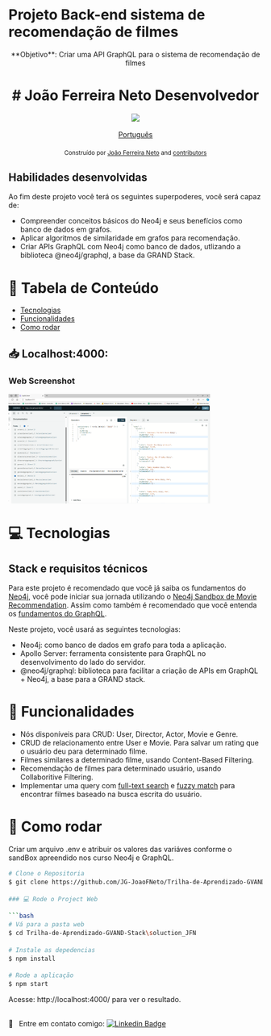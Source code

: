 # Projeto Back-end sistema de recomendação de filmes

<p align="center">**Objetivo**: Criar uma API GraphQL para o sistema de recomendação de filmes </p>
<h1 align="center">
#  João Ferreira Neto Desenvolvedor  </h1>
<p align="center"><img width="auto" src="https://avatars1.githubusercontent.com/u/20828243?s=460&u=6b7db156aa91f513ca4b58f3bcc32efea1eaceaa&v=4"></p>


<p align="center">
    <a href="README.md">Português</a>
 </p>

<div align="center">
  <sub>Construído por
    <a href="https://github.com/JG-JoaoFNeto">João Ferreira Neto</a> and
    <a href="https://github.com/JG-JoaoFNeto/Trilha-de-Aprendizado-GVAND-Stack/graphs/contributors">
      contributors
    </a>
  </sub>
</div>

## Habilidades desenvolvidas

Ao fim deste projeto você terá os seguintes superpoderes, você será capaz de:

- Compreender conceitos básicos do Neo4j e seus benefícios como banco de dados em grafos.
- Aplicar algoritmos de similaridade em grafos para recomendação.
- Criar APIs GraphQL com Neo4j como banco de dados, utlizando a biblioteca @neo4j/graphql, a base da GRAND Stack.


# :pushpin: Tabela de Conteúdo

* [Tecnologias](#computer-tecnologias)
* [Funcionalidades](#rocket-funcionalidades)
* [Como rodar](#construction_worker-como-rodar)

<h2 align="left"> 📥 Localhost:4000: </h2>

### Web Screenshot
<div style="display: flex; flex-direction: 'row'; align-items: 'center';">
   <img src="./IMG-Readme/index_web.png" width="400px">
</div> 

# :computer: Tecnologias
## Stack e requisitos técnicos

Para este projeto é recomendado que você já saiba os fundamentos do [Neo4j](https://neo4j.com/), você pode iniciar sua jornada utilizando o [Neo4j Sandbox de Movie Recommendation](https://neo4j.com/sandbox/). Assim como também é recomendado que você entenda os [fundamentos do GraphQL](https://graphql.org/learn/).

Neste projeto, você usará as seguintes tecnologias:

- Neo4j: como banco de dados em grafo para toda a aplicação.
- Apollo Server: ferramenta consistente para GraphQL no desenvolvimento do lado do servidor.
- @neo4j/graphql: biblioteca para facilitar a criação de APIs em GraphQL + Neo4j, a base para a GRAND stack.

# :rocket: Funcionalidades

- Nós disponíveis para CRUD: User, Director, Actor, Movie e Genre.
- CRUD de relacionamento entre User e Movie. Para salvar um rating que o usuário deu para determinado filme.
- Filmes similares a determinado filme, usando Content-Based Filtering.
- Recomendação de filmes para determinado usuário, usando Collaboritive Filtering.
- Implementar uma query com [full-text search](https://neo4j.com/docs/graphql-manual/current/type-definitions/indexes-and-constraints) e [fuzzy match](https://neo4j.com/labs/apoc/4.3/overview/apoc.text/apoc.text.fuzzyMatch) para encontrar filmes baseado na busca escrita do usuário.

# :construction_worker: Como rodar
Criar um arquivo .env e atribuir os valores das variáves conforme o sandBox apreendido nos curso Neo4j e GraphQL.
```bash
# Clone o Repositoria
$ git clone https://github.com/JG-JoaoFNeto/Trilha-de-Aprendizado-GVAND-Stack.git

### 💻 Rode o Project Web

```bash
# Vá para a pasta web
$ cd Trilha-de-Aprendizado-GVAND-Stack\soluction_JFN

# Instale as depedencias
$ npm install

# Rode a aplicação
$ npm start
```
Acesse: http://localhost:4000/ para ver o resultado.


<br/> :email: &nbsp; Entre em contato comigo: [![Linkedin Badge](https://img.shields.io/badge/-JoaoFerreira-blue?style=flat-square&logo=Linkedin&logoColor=white&link=https://www.linkedin.com/in/joaoferreiraneto/)](https://www.linkedin.com/in/joaoferreiraneto/)

#

